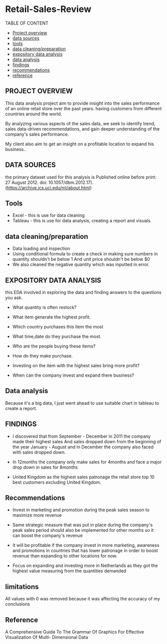 # Retail-Sales-Review

TABLE OF CONTENT 
- [Project overview](Project-overview)
- [data sources](data-sources)
- [tools](tools)
- [data cleaning/preparation](data-cleaning/preparation)
- [expository data analysis](expository-data-analysis)
- [data analysis](data-analysis)
- [findings](findings)
- [recommendations](recommendations)
- [reference](reference)

## PROJECT OVERVIEW 
This data analysis project aim to provide insight into the sales performance of an online retail store over the past years. having customers from different countries around the world.

By analyzing various aspects of the sales data, we seek to identify trend, sales data-driven recommendations, and gain deeper understanding of the company's sales performance.

My client also aim to get an insight on a profitable location to expand his business..

## DATA SOURCES 
the primary dataset used for this analysis is 
Published online before print: 27 August 2012. doi: 10.1057/dbm.2012.17).
(https://archive.ics.uci.edu/ml/about.html)

## Tools
- Excel - this is use for data cleaning 
- Tableau - this is use for data analysis, creating a report and visuals.

## data cleaning/preparation 
- Data loading and inspection 
- Using conditional formula to create a check in making sure numbers in quantity shouldn't be below 1
And  unit price shouldn't be below $0
- We also cleaned the negative quantity which was inputted in error.

## EXPOSITORY DATA ANALYSIS 
this EDA involved in exploring the data and finding answers to the questions you ask.

- What quantity is often restock?

- What item generate the highest profit.

- Which country purchases this item the most

- What time,date do they purchase the most.

- Who are the people buying these items?

- How do they make purchase.

- Investing on the item with the highest sales bring more profit?

- When can the company invest and expand there business?

## Data analysis 
Because it's a big data, I just went ahead to use suitable chart in tableau to  create a report.

## FINDINGS 
- I discovered that from September - December in 2011 the company made their highest sales
And sales dropped down from the beginning of the year January - August and in December the company also  faced with sales dropped down.

- In 12months the company only make sales for 4months and face a major drop down in sales for 8months

- United Kingdom as the highest sales patronage 
 the retail store top 10 best customers excluding United Kingdom.

## Recommendations 
- Invest in marketing and promotion during the peak sales season  to maximize more revenue 

- Same strategic measure that was put in place during the company's peak sales period should also be implemented for other months so it can boost the company's revenue 

- It will be profitable if the company invest in more marketing, awareness and promotions in countries that has lower patronage in order to boost revenue than expanding to other locations for now.

- Focus on expanding and investing more in Netherlands as they got the highest value measuring from the  quantities demanded

## limitations 
All values with 0 was removed because it was affecting the accuracy of my conclusions

## Reference 
A Comprehensive Guide To The Grammar Of Graphics For Effective Visualization Of Multi- Dimensional Data




